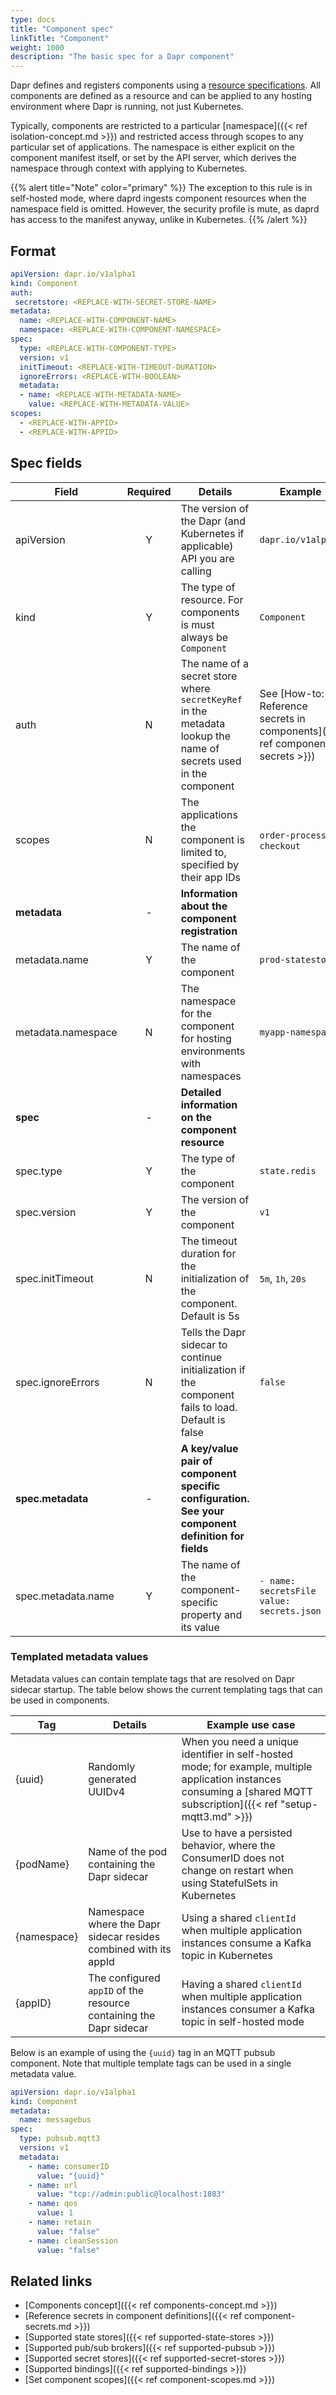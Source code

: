 ```yaml
---
type: docs
title: "Component spec"
linkTitle: "Component"
weight: 1000
description: "The basic spec for a Dapr component"
---
```


Dapr defines and registers components using a [resource specifications](https://kubernetes.io/docs/tasks/extend-kubernetes/custom-resources/custom-resource-definitions/). All components are defined as a resource and can be applied to any hosting environment where Dapr is running, not just Kubernetes.

Typically, components are restricted to a particular [namespace]({{< ref isolation-concept.md >}}) and restricted access through scopes to any particular set of applications. The namespace is either explicit on the component manifest itself, or set by the API server, which derives the namespace through context with applying to Kubernetes. 

{{% alert title="Note" color="primary" %}}
The exception to this rule is in self-hosted mode, where daprd ingests component resources when the namespace field is omitted. However, the security profile is mute, as daprd has access to the manifest anyway, unlike in Kubernetes.
{{% /alert %}}

## Format

```yaml
apiVersion: dapr.io/v1alpha1
kind: Component
auth: 
 secretstore: <REPLACE-WITH-SECRET-STORE-NAME>
metadata:
  name: <REPLACE-WITH-COMPONENT-NAME>
  namespace: <REPLACE-WITH-COMPONENT-NAMESPACE>
spec:
  type: <REPLACE-WITH-COMPONENT-TYPE>
  version: v1
  initTimeout: <REPLACE-WITH-TIMEOUT-DURATION>
  ignoreErrors: <REPLACE-WITH-BOOLEAN>
  metadata:
  - name: <REPLACE-WITH-METADATA-NAME>
    value: <REPLACE-WITH-METADATA-VALUE>
scopes:
  - <REPLACE-WITH-APPID>
  - <REPLACE-WITH-APPID>
```

## Spec fields

| Field              | Required | Details | Example |
|--------------------|:--------:|---------|---------|
| apiVersion         | Y        | The version of the Dapr (and Kubernetes if applicable) API you are calling | `dapr.io/v1alpha1`
| kind               | Y        | The type of resource. For components is must always be `Component` | `Component`
| auth               | N        | The name of a secret store where `secretKeyRef` in the metadata lookup the name of secrets used in the component | See [How-to: Reference secrets in components]({{< ref component-secrets >}})
| scopes             | N        | The applications the component is limited to, specified by their app IDs | `order-processor`, `checkout`  
| **metadata**       | -        | **Information about the component registration** |
| metadata.name      | Y        | The name of the component | `prod-statestore`
| metadata.namespace | N        | The namespace for the component for hosting environments with namespaces | `myapp-namespace`
| **spec**           | -        | **Detailed information on the component resource**
| spec.type          | Y        | The type of the component | `state.redis`
| spec.version       | Y        | The version of the component | `v1`
| spec.initTimeout   | N        | The timeout duration for the initialization of the component. Default is 5s  | `5m`, `1h`, `20s`
| spec.ignoreErrors  | N        | Tells the Dapr sidecar to continue initialization if the component fails to load. Default is false  | `false`
| **spec.metadata**  | -        | **A key/value pair of component specific configuration. See your component definition for fields**|
| spec.metadata.name | Y        | The name of the component-specific property and its value | `- name: secretsFile` <br>   `value: secrets.json`

### Templated metadata values

Metadata values can contain template tags that are resolved on Dapr sidecar startup. The table below shows the current templating tags that can be used in components.

| Tag         | Details                                                            | Example use case                                                                                                                                                       |
|-------------|--------------------------------------------------------------------|------------------------------------------------------------------------------------------------------------------------------------------------------------------------|
| {uuid}      | Randomly generated UUIDv4                                          | When you need a unique identifier in self-hosted mode; for example, multiple application instances consuming a [shared MQTT subscription]({{< ref "setup-mqtt3.md" >}}) |
| {podName}   | Name of the pod containing the Dapr sidecar                        | Use to have a persisted behavior, where the ConsumerID does not change on restart when using StatefulSets in Kubernetes                                                |
| {namespace} | Namespace where the Dapr sidecar resides combined with its appId   | Using a shared `clientId` when multiple application instances consume a Kafka topic in Kubernetes                                                                      |
| {appID}     | The configured `appID` of the resource containing the Dapr sidecar | Having a shared `clientId` when multiple application instances consumer a Kafka topic in self-hosted mode                                                              |

Below is an example of using the `{uuid}` tag in an MQTT pubsub component. Note that multiple template tags can be used in a single metadata value.

```yaml
apiVersion: dapr.io/v1alpha1
kind: Component
metadata:
  name: messagebus
spec:
  type: pubsub.mqtt3
  version: v1
  metadata:
    - name: consumerID
      value: "{uuid}"
    - name: url
      value: "tcp://admin:public@localhost:1883"
    - name: qos
      value: 1
    - name: retain
      value: "false"
    - name: cleanSession
      value: "false"
```

## Related links
- [Components concept]({{< ref components-concept.md >}})
- [Reference secrets in component definitions]({{< ref component-secrets.md >}})
- [Supported state stores]({{< ref supported-state-stores >}})
- [Supported pub/sub brokers]({{< ref supported-pubsub >}})
- [Supported secret stores]({{< ref supported-secret-stores >}})
- [Supported bindings]({{< ref supported-bindings >}})
- [Set component scopes]({{< ref component-scopes.md >}})
